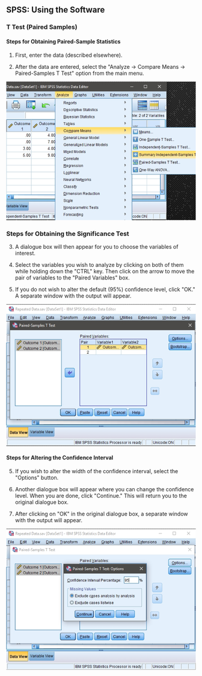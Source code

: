 ## SPSS: Using the Software

### T Test (Paired Samples) 

#### Steps for Obtaining Paired-Sample Statistics

1. First, enter the data
 (described elsewhere). 

2. After the data are entered,
 select the "Analyze →
 Compare Means →
 Paired-Samples T Test" 
 option from the main menu. 

<p align="center"><kbd><img src="image33.png"></kbd></p>

### Steps for Obtaining the Significance Test 

3. A dialogue box will then 
 appear for you to choose 
 the variables of interest. 

4. Select the variables you 
 wish to analyze by 
 clicking on both of them 
 while holding down the 
 "CTRL" key. Then click on
 the arrow to move the pair 
 of variables to the
 "Paired Variables" box.

4. If you do not wish to alter
 the default (95%)
 confidence level, click
 "OK." A separate window
 with the output will 
 appear.

<p align="center"><kbd><img src="image34.png"></kbd></p>

#### Steps for Altering the Confidence Interval 
 
5. If you wish to alter the 
 width of the confidence
 interval, select the 
 "Options" button.

6. Another dialogue box will
 appear where you can 
 change the confidence
 level. When you are done,
 click "Continue." This 
 will return you to the 
 original dialogue box. 

7. After clicking on "OK" in
 the original dialogue box, 
 a separate window with the 
 output will appear.

<p align="center"><kbd><img src="image35.png"></kbd></p>
